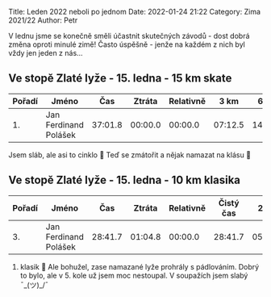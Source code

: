 Title: Leden 2022 neboli po jednom
Date: 2022-01-24 21:22
Category: Zima 2021/22
Author: Petr

V lednu jsme se konečně směli účastnit skutečných závodů - dost dobrá změna oproti minulé zimě! Často úspěšně - jenže na každém z nich byl vždy jen jeden z nás...

Ve stopě Zlaté lyže - 15. ledna - 15 km skate
---------------------------------------------

| Pořadí | Jméno                 | Čas     | Ztráta  | Relativně | 3 km    | 6 km    | 9 km    | 12 km   |
|--------|-----------------------|---------|---------|-----------|---------|---------|---------|---------|
| 1.     | Jan Ferdinand Polášek | 37:01.8 | 00:00.0 | 00:00.0   | 07:12.5 | 14:45.2 | 22:11.8 | 29:42.5 |

Jsem sláb, ale asi to cinklo 🥇
Teď se zmátořit a nějak namazat na klásu 🙈

Ve stopě Zlaté lyže - 15. ledna - 10 km klasika
---------------------------------------------

| Pořadí | Jméno                 | Čas     | Ztráta  | Relativně | Čistý čas | 2 km    | 4 km    | 6 km    | 8 km    |
|--------|-----------------------|---------|---------|-----------|-----------|---------|---------|---------|---------|
| 3.     | Jan Ferdinand Polášek | 28:41.7 | 01:04.8 | 00:00.0   | 28:41.7   | 05:33.1 | 11:16.1 | 17:03.1 | 22:55.8 |

1. klasik 🤪
Ale bohužel, zase namazané lyže prohrály s pádlováním.
Dobrý to bylo, ale v 5. kole už jsem moc nestoupal. V soupažích jsem slabý ¯\_(ツ)_/¯
